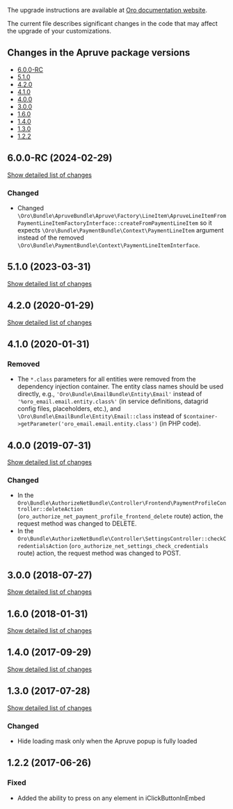 The upgrade instructions are available at [Oro documentation website](https://doc.oroinc.com/master/backend/setup/upgrade-to-new-version/).

The current file describes significant changes in the code that may affect the upgrade of your customizations.

## Changes in the Apruve package versions

- [6.0.0-RC](#600-rc-2024-02-29)
- [5.1.0](#510-2023-03-31)
- [4.2.0](#420-2020-01-29)
- [4.1.0](#410-2020-01-31)
- [4.0.0](#400-2019-07-31)
- [3.0.0](#300-2018-07-27)
- [1.6.0](#160-2018-01-31)
- [1.4.0](#140-2017-09-29)
- [1.3.0](#130-2017-07-28)
- [1.2.2](#122-2017-06-26)

## 6.0.0-RC (2024-02-29)
[Show detailed list of changes](incompatibilities-6-0-rc.md)

### Changed
* Changed `\Oro\Bundle\ApruveBundle\Apruve\Factory\LineItem\ApruveLineItemFromPaymentLineItemFactoryInterface::createFromPaymentLineItem` so it expects `\Oro\Bundle\PaymentBundle\Context\PaymentLineItem` argument instead of the removed `\Oro\Bundle\PaymentBundle\Context\PaymentLineItemInterface`.

## 5.1.0 (2023-03-31)
[Show detailed list of changes](incompatibilities-5-1.md)

## 4.2.0 (2020-01-29)
[Show detailed list of changes](incompatibilities-4-2.md)

## 4.1.0 (2020-01-31)

### Removed
* The `*.class` parameters for all entities were removed from the dependency injection container.
The entity class names should be used directly, e.g., `'Oro\Bundle\EmailBundle\Entity\Email'`
instead of `'%oro_email.email.entity.class%'` (in service definitions, datagrid config files, placeholders, etc.), and
`\Oro\Bundle\EmailBundle\Entity\Email::class` instead of `$container->getParameter('oro_email.email.entity.class')`
(in PHP code).

## 4.0.0 (2019-07-31)
[Show detailed list of changes](incompatibilities-4-0.md)

### Changed
* In the `Oro\Bundle\AuthorizeNetBundle\Controller\Frontend\PaymentProfileController::deleteAction` 
 (`oro_authorize_net_payment_profile_frontend_delete` route) action, the request method was changed to DELETE. 
* In the `Oro\Bundle\AuthorizeNetBundle\Controller\SettingsController::checkCredentialsAction` 
 (`oro_authorize_net_settings_check_credentials` route) action, the request method was changed to POST. 
 
## 3.0.0 (2018-07-27)
[Show detailed list of changes](incompatibilities-3-0.md)

## 1.6.0 (2018-01-31)
[Show detailed list of changes](incompatibilities-1-6.md)

## 1.4.0 (2017-09-29)
[Show detailed list of changes](incompatibilities-1-4.md)

## 1.3.0 (2017-07-28)
[Show detailed list of changes](incompatibilities-1-3.md)

### Changed
* Hide loading mask only when the Apruve popup is fully loaded

## 1.2.2 (2017-06-26)

### Fixed
* Added the ability to press on any element in iClickButtonInEmbed
